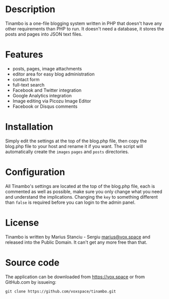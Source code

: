 Description
===========

Tinambo is a one-file blogging system written in PHP that doesn't have any other
requirements than PHP to run. It doesn't need a database, it stores the posts
and pages into JSON text files.

Features
========

- posts, pages, image attachments
- editor area for easy blog administration
- contact form
- full-text search
- Facebook and Twitter integration
- Google Analytics integration
- Image editing via Picozu Image Editor
- Facebook or Disqus comments

Installation
============

Simply edit the settings at the top of the blog.php file, then copy the blog.php
file to your host and rename it if you want. The script will automatically create
the `images` `pages` and `posts` directories.

Configuration
=============

All Tinambo's settings are located at the top of the blog.php file, each is
commented as well as possible, make sure you only change what you need and
understand the implications. Changing the `key` to something different than
`false` is required before you can login to the admin panel.

License
=======

Tinambo is written by Marius Stanciu - Sergiu <marius@vox.space> and released
into the Public Domain. It can't get any more free than that.

Source code
===========

The application can be downloaded from https://vox.space or from GitHub.com
by issueing:

`git clone https://github.com/voxspace/tinambo.git`
